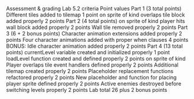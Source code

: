 Assessment & grading
Lab 5.2 criteria
Point values
Part 1
(3 total points)
Different tiles added to tilemap
1 point
on sprite of kind overlaps tile block added properly
2 points
Part 2
(4 total points)
on sprite of kind player hits wall block added properly
2 points
Wall tile removed properly
2 points
Part 3
(6 + 2 bonus points)
Character animation extensions added properly
2 points
Four character animations added with proper when clauses
4 points
BONUS: Idle character animation added properly
2 points
Part 4
(13 total points)
currentLevel variable created and initialized properly
1 point
loadLevel function created and defined properly
2 points
on sprite of kind Player overlaps tile event handlers defined properly
2 points
Additional tilemap created properly
2 points
Placeholder replacement functions refactored properly
2 points
New placeholder and function for placing player sprite defined properly
2 points
Active enemies destroyed before switching levels properly
2 points
Lab total
26 plus
2 bonus points
